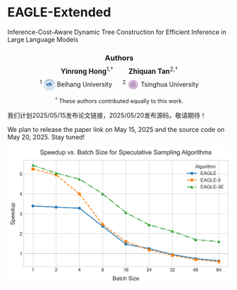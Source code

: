 # EAGLE-Extended
Inference-Cost-Aware Dynamic Tree Construction for Efficient Inference in Large Language Models

<div align="center">
  <h3 style="margin-bottom: 0.5em;">Authors</h3>
  <p style="font-size: 1.1em; margin-top: 0.5em; margin-bottom: 0.5em;">
    <strong>Yinrong Hong</strong><sup>1,†</sup>
          
    <strong>Zhiquan Tan</strong><sup>2,†</sup>
  </p>
  <p style="margin-top: 0.5em; margin-bottom: 1em;">
    <sup>1</sup> <img src="https://raw.githubusercontent.com/hongdaxia/EAGLE-Enhance/main/figs/Beihang_University.png" alt="Beihang University Logo" width="25" height="25" style="vertical-align: middle; margin-right: 5px;">Beihang University
        
    <sup>2</sup> <img src="https://raw.githubusercontent.com/hongdaxia/EAGLE-Enhance/main/figs/Tsinghua_University.jpeg" alt="Tsinghua University Logo" width="25" height="25" style="vertical-align: middle; margin-right: 5px;">Tsinghua University
  </p>
  <p style="font-size: 0.9em; margin-top: 0em;">
    <sup>†</sup> These authors contributed equally to this work.
  </p>
</div>



我们计划2025/05/15发布论文链接，2025/05/20发布源码，敬请期待！

We plan to release the paper link on May 15, 2025 and the source code on May 20, 2025. Stay tuned!

![](https://raw.githubusercontent.com/hongdaxia/EAGLE-Enhance/main/figs/speedup_vs_batch_size.png)
